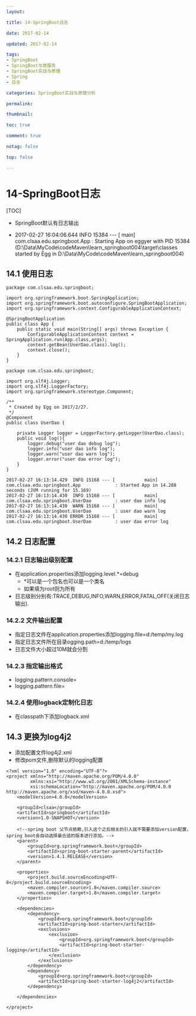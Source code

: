 ```yaml
---
layout:

title: 14-SpringBoot日志

date: 2017-02-14

updated: 2017-02-14

tags:
- SpringBoot
- SpringBoot与微服务
- SpringBoot实战与原理
- Spring
- 日志

categories: SpringBoot实战与原理分析

permalink:

thumbnail:

toc: true

comment: true

notag: false

top: false

---
```



# 14-SpringBoot日志

[TOC]

- SpringBoot默认有日志输出

- 2017-02-27 16:04:06.644  INFO 15384 --- [           main] com.clsaa.edu.springboot.App             : Starting App on eggyer with PID 15384 (D:\Data\MyCode\codeMaven\learn_springboot004\target\classes started by Egg in D:\Data\MyCode\codeMaven\learn_springboot004)

## 14.1 使用日志

```
package com.clsaa.edu.springboot;

import org.springframework.boot.SpringApplication;
import org.springframework.boot.autoconfigure.SpringBootApplication;
import org.springframework.context.ConfigurableApplicationContext;

@SpringBootApplication
public class App {
    public static void main(String[] args) throws Exception {
        ConfigurableApplicationContext context = SpringApplication.run(App.class,args);
        context.getBean(UserDao.class).log();
        context.close();
    }
}

```

```
package com.clsaa.edu.springboot;

import org.slf4j.Logger;
import org.slf4j.LoggerFactory;
import org.springframework.stereotype.Component;

/**
 * Created by Egg on 2017/2/27.
 */
@Component
public class UserDao {

    private Logger logger = LoggerFactory.getLogger(UserDao.class);
    public void log(){
        logger.debug("user dao debug log");
        logger.info("user dao info log");
        logger.warn("user dao warn log");
        logger.error("user dao error log");
    }
}

```


```
2017-02-27 16:13:14.429  INFO 15168 --- [           main] com.clsaa.edu.springboot.App             : Started App in 14.288 seconds (JVM running for 15.169)
2017-02-27 16:13:14.430  INFO 15168 --- [           main] com.clsaa.edu.springboot.UserDao         : user dao info log
2017-02-27 16:13:14.430  WARN 15168 --- [           main] com.clsaa.edu.springboot.UserDao         : user dao warn log
2017-02-27 16:13:14.430 ERROR 15168 --- [           main] com.clsaa.edu.springboot.UserDao         : user dao error log

```

## 14.2 日志配置

### 14.2.1 日志输出级别配置

- 在application.properties添加logging.level.*=debug
    - *可以是一个包名也可以是一个类名
    - 如果填为root则为所有
- 日志级别分别有:TRACE,DEBUG,INFO,WARN,ERROR,FATAL,OFF(关闭日志输出).

### 14.2.2 文件输出配置

- 指定日志文件在application.properties添加logging.file=d:/temp/my.log
- 指定日志文件所在目录ogging.path=d:/temp/logs
- 日志文件大小超过10M就会分割

### 14.2.3 指定输出格式

- logging.pattern.console=
- logging.pattern.file=

### 14.2.4 使用logback定制化日志

- 在classpath下添加logback.xml

## 14.3 更换为log4j2

- 添加配置文件log4j2.xml
- 修改pom文件,删除默认的logging配置
```
<?xml version="1.0" encoding="UTF-8"?>
<project xmlns="http://maven.apache.org/POM/4.0.0"
         xmlns:xsi="http://www.w3.org/2001/XMLSchema-instance"
         xsi:schemaLocation="http://maven.apache.org/POM/4.0.0 http://maven.apache.org/xsd/maven-4.0.0.xsd">
    <modelVersion>4.0.0</modelVersion>

    <groupId>clsaa</groupId>
    <artifactId>springboot</artifactId>
    <version>1.0-SNAPSHOT</version>

    <!--spring boot 父节点依赖,引入这个之后相关的引入就不需要添加version配置，spring boot会自动选择最合适的版本进行添加。-->
    <parent>
        <groupId>org.springframework.boot</groupId>
        <artifactId>spring-boot-starter-parent</artifactId>
        <version>1.4.1.RELEASE</version>
    </parent>

    <properties>
        <project.build.sourceEncoding>UTF-8</project.build.sourceEncoding>
        <maven.compiler.source>1.8</maven.compiler.source>
        <maven.compiler.target>1.8</maven.compiler.target>
    </properties>

    <dependencies>
        <dependency>
            <groupId>org.springframework.boot</groupId>
            <artifactId>spring-boot-starter</artifactId>
            <exclusions>
                <exclusion>
                    <groupId>org.springframework.boot</groupId>
                    <artifactId>spring-boot-starter-logging</artifactId>
                </exclusion>
            </exclusions>
        </dependency>
        <dependency>
            <groupId>org.springframework.boot</groupId>
            <artifactId>spring-boot-starter-log4j2</artifactId>
        </dependency>

    </dependencies>

</project>
```
